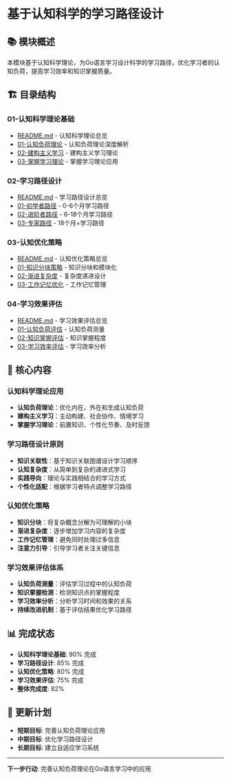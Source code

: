 # 基于认知科学的学习路径设计

## 📚 **模块概述**

本模块基于认知科学理论，为Go语言学习设计科学的学习路径，优化学习者的认知负荷，提高学习效率和知识掌握质量。

## 🏗️ **目录结构**

### **01-认知科学理论基础**

- [README.md](01-认知科学理论基础/README.md) - 认知科学理论总览
- [01-认知负荷理论](01-认知科学理论基础/01-认知负荷理论/) - 认知负荷理论深度解析
- [02-建构主义学习](01-认知科学理论基础/02-建构主义学习/) - 建构主义学习理论
- [03-掌握学习理论](01-认知科学理论基础/03-掌握学习理论/) - 掌握学习理论应用

### **02-学习路径设计**

- [README.md](02-学习路径设计/README.md) - 学习路径设计总览
- [01-初学者路径](02-学习路径设计/01-初学者路径/) - 0-6个月学习路径
- [02-进阶者路径](02-学习路径设计/02-进阶者路径/) - 6-18个月学习路径
- [03-专家路径](02-学习路径设计/03-专家路径/) - 18个月+学习路径

### **03-认知优化策略**

- [README.md](03-认知优化策略/README.md) - 认知优化策略总览
- [01-知识分块策略](03-认知优化策略/01-知识分块策略/) - 知识分块和模块化
- [02-渐进复杂度](03-认知优化策略/02-渐进复杂度/) - 复杂度递进设计
- [03-工作记忆优化](03-认知优化策略/03-工作记忆优化/) - 工作记忆管理

### **04-学习效果评估**

- [README.md](04-学习效果评估/README.md) - 学习效果评估总览
- [01-认知负荷评估](04-学习效果评估/01-认知负荷评估/) - 认知负荷测量
- [02-知识掌握评估](04-学习效果评估/02-知识掌握评估/) - 知识掌握程度
- [03-学习效率评估](04-学习效果评估/03-学习效率评估/) - 学习效率分析

## 🎯 **核心内容**

### **认知科学理论应用**

- **认知负荷理论**：优化内在、外在和生成认知负荷
- **建构主义学习**：主动构建、社会协作、情境学习
- **掌握学习理论**：前置知识、个性化节奏、及时反馈

### **学习路径设计原则**

- **知识关联性**：基于知识关联图谱设计学习顺序
- **认知复杂度**：从简单到复杂的递进式学习
- **实践导向**：理论与实践相结合的学习方式
- **个性化适配**：根据学习者特点调整学习路径

### **认知优化策略**

- **知识分块**：将复杂概念分解为可理解的小块
- **渐进复杂度**：逐步增加学习内容的复杂度
- **工作记忆管理**：避免同时处理过多信息
- **注意力引导**：引导学习者关注关键信息

### **学习效果评估体系**

- **认知负荷测量**：评估学习过程中的认知负荷
- **知识掌握检测**：检测知识点的掌握程度
- **学习效率分析**：分析学习时间和效果的关系
- **持续改进机制**：基于评估结果优化学习路径

## 📊 **完成状态**

- **认知科学理论基础**: 90% 完成
- **学习路径设计**: 85% 完成
- **认知优化策略**: 80% 完成
- **学习效果评估**: 75% 完成
- **整体完成度**: 82%

## 🔄 **更新计划**

- **短期目标**: 完善认知负荷理论应用
- **中期目标**: 优化学习路径设计
- **长期目标**: 建立自适应学习系统

---

**下一步行动**: 完善认知负荷理论在Go语言学习中的应用

